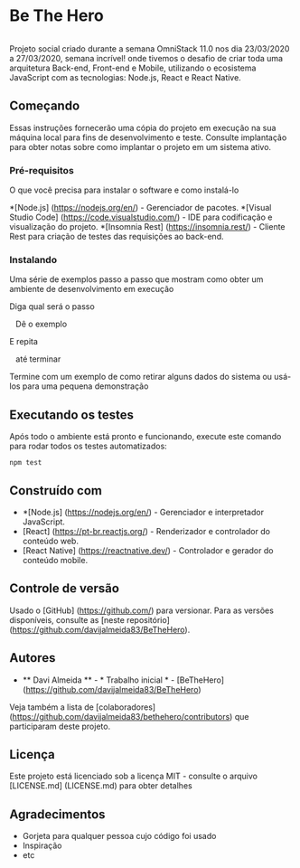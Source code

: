 # Be The Hero

<img scr="https://raw.githubusercontent.com/davijalmeida83/BeTheHero/master/bethehero.jpg">

Projeto social criado durante a semana OmniStack 11.0 nos dia 23/03/2020 a 27/03/2020, semana incrível! onde tivemos o desafio de criar toda uma arquitetura Back-end, Front-end e Mobile, utilizando o ecosistema JavaScript com as tecnologias: Node.js, React e React Native.

## Começando

Essas instruções fornecerão uma cópia do projeto em execução na sua máquina local para fins de desenvolvimento e teste. Consulte implantação para obter notas sobre como implantar o projeto em um sistema ativo.

### Pré-requisitos

O que você precisa para instalar o software e como instalá-lo

*[Node.js] (https://nodejs.org/en/) - Gerenciador de pacotes.
*[Visual Studio Code] (https://code.visualstudio.com/) - IDE para codificação e visualização do projeto.
*[Insomnia Rest] (https://insomnia.rest/) - Cliente Rest para criação de testes das requisições ao back-end.


### Instalando

Uma série de exemplos passo a passo que mostram como obter um ambiente de desenvolvimento em execução

Diga qual será o passo

`` ``
Dê o exemplo
`` ``

E repita

`` ``
até terminar
`` ``

Termine com um exemplo de como retirar alguns dados do sistema ou usá-los para uma pequena demonstração

## Executando os testes

Após todo o ambiente está pronto e funcionando, execute este comando para rodar todos os testes automatizados:

```
npm test
```

## Construído com

* *[Node.js] (https://nodejs.org/en/) - Gerenciador e interpretador JavaScript.
* [React] (https://pt-br.reactjs.org/) - Renderizador e controlador do conteúdo web.
* [React Native] (https://reactnative.dev/) - Controlador e gerador do conteúdo mobile.


## Controle de versão

Usado o  [GitHub] (https://github.com/) para versionar. Para as versões disponíveis, consulte as [neste repositório] (https://github.com/davijalmeida83/BeTheHero).

## Autores

* ** Davi Almeida ** - * Trabalho inicial * - [BeTheHero] (https://github.com/davijalmeida83/BeTheHero)

Veja também a lista de [colaboradores] (https://github.com/davijalmeida83/bethehero/contributors) que participaram deste projeto.

## Licença

Este projeto está licenciado sob a licença MIT - consulte o arquivo [LICENSE.md] (LICENSE.md) para obter detalhes

## Agradecimentos

* Gorjeta para qualquer pessoa cujo código foi usado
* Inspiração
* etc

